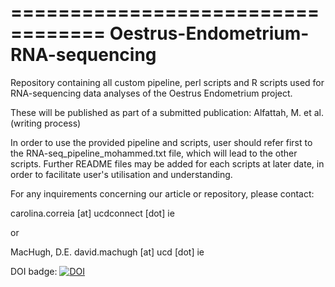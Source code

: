 ==================================
Oestrus-Endometrium-RNA-sequencing
==================================


Repository containing all custom pipeline, perl scripts and R scripts used for RNA-sequencing data analyses of the Oestrus Endometrium project.

These will be published as part of a submitted publication:
Alfattah, M. et al. (writing process)


In order to use the provided pipeline and scripts, user should refer first to the RNA-seq_pipeline_mohammed.txt file, which will lead to the other scripts.
Further README files may be added for each scripts at later date, in order to facilitate user's utilisation and understanding.



For any inquirements concerning our article or repository, please contact:


carolina.correia [at] ucdconnect [dot] ie

or

MacHugh, D.E.
david.machugh [at] ucd [dot] ie


DOI badge: [![DOI](https://zenodo.org/badge/21874/carolcorreia/Oestrus-Endometrium-RNA-sequencing.svg)](https://zenodo.org/badge/latestdoi/21874/carolcorreia/Oestrus-Endometrium-RNA-sequencing)

